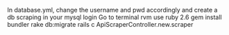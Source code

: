 In database.yml, change the username and pwd accordingly and create a db scraping in your mysql login 
Go to terminal
rvm use ruby 2.6
gem install bundler
rake db:migrate
rails c 
ApiScraperController.new.scraper

